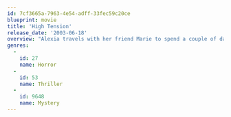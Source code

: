 ```yaml
---
id: 7cf3665a-7963-4e54-adff-33fec59c20ce
blueprint: movie
title: 'High Tension'
release_date: '2003-06-18'
overview: "Alexia travels with her friend Marie to spend a couple of days with her family in their farm in the country. They arrive late and they are welcomed by Alexia's father. Late in the night, a sadistic and sick killer breaks into the farmhouse, slaughters Alexia's family--including their dog--and kidnaps Alexia. Marie hides from the criminal and tries to help the hysterical and frightened Alexia, chase the maniac, and disclose his identity in the end."
genres:
  -
    id: 27
    name: Horror
  -
    id: 53
    name: Thriller
  -
    id: 9648
    name: Mystery
---
```

